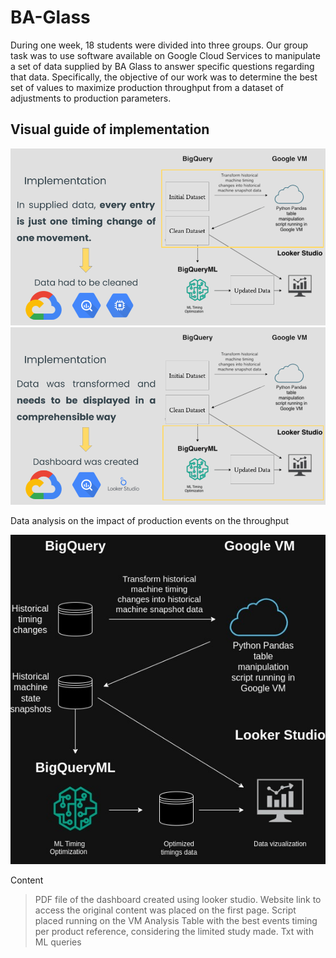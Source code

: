 # BA-Glass

During one week, 18 students were divided into three groups. Our group task was to use software available on Google Cloud Services to manipulate a set of data supplied by BA Glass to answer specific questions regarding that data.
Specifically, the objective of our work was to determine the best set of values to maximize production throughput from a dataset of adjustments to production parameters.

## Visual guide of implementation

![alt text](https://github.com/mjorgecruz/BA-Glass_Hackathon/blob/main/BA%20Glass%20-%20Group%201.png)
![alt text](https://github.com/mjorgecruz/BA-Glass_Hackathon/blob/main/BA%20Glass%20-%20Group%201(1).png)


Data analysis on the impact of production events on the throughput

![alt text](https://github.com/Rui-Pedro-Pires/BA-Glass/blob/main/diag.jpg?raw=true)

Content
> PDF file of the dashboard created using looker studio. Website link to access the original content was  placed on the first page.
> Script placed running on the VM Analysis
> Table with the best events timing per product reference, considering the limited study made.
> Txt with ML queries
